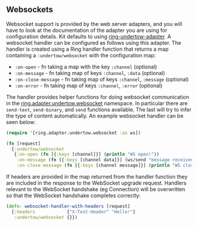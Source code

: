 ## Websockets

Websocket support is provided by the web server adapters, and you will have to look at the documentation of the adapter you are using for configuration details. Kit defaults to using [ring-undertow-adapter](https://github.com/luminus-framework/ring-undertow-adapter/).
A websocket handler can be configured as follows using this adapter. The handler is created using a Ring handler function that returns a map
containing a `:undertow/websocket` with the configuration map:

* `:on-open` - fn taking a map with the key `:channel` (optional)
* `:on-message` - fn taking map of keys `:channel`, `:data` (optional)
* `:on-close-message` - fn taking map of keys `:channel`, `:message` (optional)
* `:on-error` - fn taking map of keys `:channel`, `:error` (optional)

The handler provides helper functions for doing websocket communication in the [ring.adapter.undertow.websocket](https://github.com/luminus-framework/ring-undertow-adapter/blob/master/src/ring/adapter/undertow/websocket.clj) namespace.
In particular there are `send-text`, `send-binary`, and `send` functions available. The last will try to infer the type of content automatically. An example websocket handler can be seen below:

```clojure
(require '[ring.adapter.undertow.websocket :as ws])

(fn [request]
  {:undertow/websocket 
   {:on-open (fn [{:keys [channel]}] (println "WS open!"))
    :on-message (fn [{:keys [channel data]}] (ws/send "message received" channel))
    :on-close-message (fn [{:keys [channel message]}] (println "WS closeed!"))}})
```

If headers are provided in the map returned from the handler function they are included in the
response to the WebSocket upgrade request. Handlers relevant to the WebSocket handshake (eg
Connection) will be overwritten so that the WebSocket handshake completes correctly:

```clojure
(defn- websocket-handler-with-headers [request]
  {:headers            {"X-Test-Header" "Hello!"}
   :undertow/websocket {}})
```
